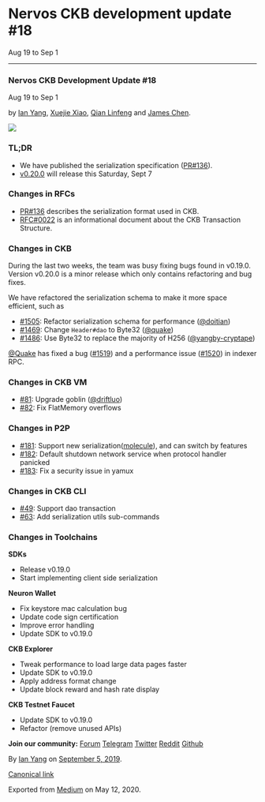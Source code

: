 # Nervos CKB development update \#18

Aug 19 to Sep 1

------------------------------------------------------------------------

### Nervos CKB Development Update \#18

Aug 19 to Sep 1

by [Ian Yang](https://medium.com/u/72022cac4c7c), [Xuejie Xiao](https://medium.com/u/6f2cfa203c38), [Qian Linfeng](https://github.com/thewawar) and [James Chen](https://medium.com/u/24192bbe4c92).

![](https://cdn-images-1.medium.com/max/1200/1*Auo7J1wsxCGfCwe4peElQw.png)

### TL;DR

-   We have published the serialization specification ([PR\#136](https://github.com/nervosnetwork/rfcs/pull/136)).
-   [v0.20.0](https://github.com/nervosnetwork/ckb/releases/tag/v0.20.0-rc1) will release this Saturday, Sept 7

### Changes in RFCs

-   [PR\#136](https://github.com/nervosnetwork/rfcs/pull/136) describes the serialization format used in CKB.
-   [RFC\#0022](https://github.com/nervosnetwork/rfcs/pull/134) is an informational document about the CKB Transaction Structure.

### Changes in CKB

During the last two weeks, the team was busy fixing bugs found in v0.19.0. Version v0.20.0 is a minor release which only contains refactoring and bug fixes.

We have refactored the serialization schema to make it more space efficient, such as

-   [\#1505](https://github.com/nervosnetwork/ckb/pull/1505): Refactor serialization schema for performance ([@doitian](https://github.com/doitian))
-   [\#1469](https://github.com/nervosnetwork/ckb/pull/1469): Change `Header#dao` to Byte32 ([@quake](https://github.com/quake))
-   [\#1486](https://github.com/nervosnetwork/ckb/pull/1486): Use Byte32 to replace the majority of H256 ([@yangby-cryptape](https://github.com/yangby-cryptape))

[@Quake](https://github.com/quake) has fixed a bug ([\#1519](https://github.com/nervosnetwork/ckb/pull/1519)) and a performance issue ([\#1520](https://github.com/nervosnetwork/ckb/pull/1520)) in indexer RPC.

### Changes in CKB VM

-   [\#81](https://github.com/nervosnetwork/ckb-vm/pull/81): Upgrade goblin ([@driftluo](https://github.com/driftluo))
-   [\#82](https://github.com/nervosnetwork/ckb-vm/pull/82): Fix FlatMemory overflows

### Changes in P2P

-   [\#181](https://github.com/nervosnetwork/p2p/pull/181): Support new serialization([molecule](https://crates.io/crates/molecule)), and can switch by features
-   [\#182](https://github.com/nervosnetwork/p2p/pull/182): Default shutdown network service when protocol handler panicked
-   [\#183](https://github.com/nervosnetwork/p2p/pull/183): Fix a security issue in yamux

### Changes in CKB CLI

-   [\#49](https://github.com/nervosnetwork/ckb-cli/pull/49): Support dao transaction
-   [\#63](https://github.com/nervosnetwork/ckb-cli/pull/63): Add serialization utils sub-commands

### Changes in Toolchains

**SDKs**

-   Release v0.19.0
-   Start implementing client side serialization

**Neuron Wallet**

-   Fix keystore mac calculation bug
-   Update code sign certification
-   Improve error handling
-   Update SDK to v0.19.0

**CKB Explorer**

-   Tweak performance to load large data pages faster
-   Update SDK to v0.19.0
-   Apply address format change
-   Update block reward and hash rate display

**CKB Testnet Faucet**

-   Update SDK to v0.19.0
-   Refactor (remove unused APIs)

**Join our community:** [Forum](https://talk.nervos.org/) [Telegram](https://t.me/nervosnetwork) [Twitter](https://twitter.com/nervosnetwork) [Reddit](https://www.reddit.com/r/NervosNetwork) [Github](https://github.com/nervosnetwork)

By [Ian Yang](https://medium.com/@doitian) on [September 5, 2019](https://medium.com/p/cd4e474d133f).

[Canonical link](https://medium.com/@doitian/nervos-ckb-development-update-18-cd4e474d133f)

Exported from [Medium](https://medium.com) on May 12, 2020.
